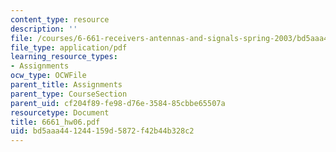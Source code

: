 ```yaml
---
content_type: resource
description: ''
file: /courses/6-661-receivers-antennas-and-signals-spring-2003/bd5aaa441244159d5872f42b44b328c2_6661_hw06.pdf
file_type: application/pdf
learning_resource_types:
- Assignments
ocw_type: OCWFile
parent_title: Assignments
parent_type: CourseSection
parent_uid: cf204f89-fe98-d76e-3584-85cbbe65507a
resourcetype: Document
title: 6661_hw06.pdf
uid: bd5aaa44-1244-159d-5872-f42b44b328c2
---
```


